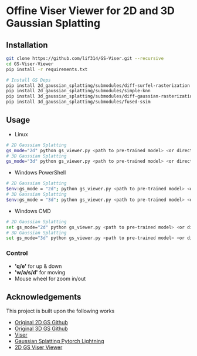 # Offine Viser Viewer for 2D and 3D Gaussian Splatting

## Installation
```bash
git clone https://github.com/lif314/GS-Viser.git --recursive
cd GS-Viser-Viewer
pip install -r requirements.txt

# Install GS Deps
pip install 2d_gaussian_splatting/submodules/diff-surfel-rasterization
pip install 2d_gaussian_splatting/submodules/simple-knn
pip install 3d_gaussian_splatting/submodules/diff-gaussian-rasterization
pip install 3d_gaussian_splatting/submodules/fused-ssim
```

## Usage
- Linux
```bash
# 2D Gaussian Splatting
gs_mode="2d" python gs_viewer.py <path to pre-trained model> <or direct path to the ply file> -s <data source path>
# 3D Gaussian Splatting
gs_mode="3d" python gs_viewer.py <path to pre-trained model> <or direct path to the ply file> -s <data source path>
```

- Windows PowerShell
```bash
# 2D Gaussian Splatting
$env:gs_mode = "2d"; python gs_viewer.py <path to pre-trained model> <or direct path to the ply file> -s <data source path>
# 3D Gaussian Splatting
$env:gs_mode = "3d"; python gs_viewer.py <path to pre-trained model> <or direct path to the ply file> -s <data source path>
```

- Windows CMD
```bash
# 2D Gaussian Splatting
set gs_mode="2d" python gs_viewer.py <path to pre-trained model> <or direct path to the ply file> -s <data source path>
# 3D Gaussian Splatting
set gs_mode="3d" python gs_viewer.py <path to pre-trained model> <or direct path to the ply file> -s <data source path>
```

### Control 
- **'q/e'** for up & down
- **'w/a/s/d'** for moving
- Mouse wheel for zoom in/out

## Acknowledgements
This project is built upon the following works
- [Original 2D GS Github](https://github.com/hbb1/2d-gaussian-splatting)
- [Original 3D GS Github](https://github.com/graphdeco-inria/gaussian-splatting)
- [Viser](https://github.com/nerfstudio-project/viser)
- [Gaussian Splatting Pytorch Lightning](https://github.com/yzslab/gaussian-splatting-lightning)
- [2D GS Viser Viewer](https://github.com/hwanhuh/2D-GS-Viser-Viewer)

